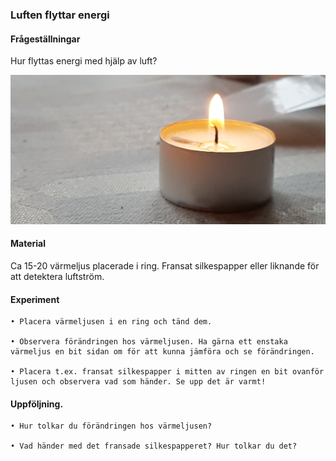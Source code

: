### Luften flyttar energi



#### Frågeställningar

Hur flyttas energi med hjälp av luft?

![](figures/ljus.jpg)

#### Material

Ca 15-20 värmeljus placerade i ring.
Fransat silkespapper eller liknande för att detektera luftström.



#### Experiment

    • Placera värmeljusen i en ring och tänd dem.

    • Observera förändringen hos värmeljusen. Ha gärna ett enstaka värmeljus en bit sidan om för att kunna jämföra och se förändringen.

    • Placera t.ex. fransat silkespapper i mitten av ringen en bit ovanför ljusen och observera vad som händer. Se upp det är varmt!


#### Uppföljning.

    • Hur tolkar du förändringen hos värmeljusen?

    • Vad händer med det fransade silkespapperet? Hur tolkar du det?
